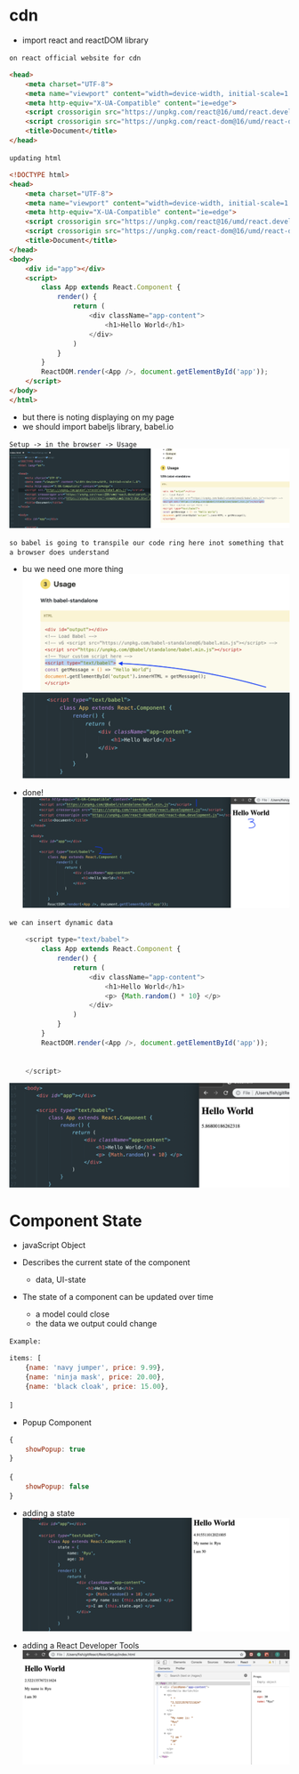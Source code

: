 # cdn

- import react and reactDOM library

`on react official website for cdn`
```html
<head>
    <meta charset="UTF-8">
    <meta name="viewport" content="width=device-width, initial-scale=1.0">
    <meta http-equiv="X-UA-Compatible" content="ie=edge">
    <script crossorigin src="https://unpkg.com/react@16/umd/react.development.js"></script>
    <script crossorigin src="https://unpkg.com/react-dom@16/umd/react-dom.development.js"></script>
    <title>Document</title>
</head>
```

`updating html`
```html
<!DOCTYPE html>
<head>
    <meta charset="UTF-8">
    <meta name="viewport" content="width=device-width, initial-scale=1.0">
    <meta http-equiv="X-UA-Compatible" content="ie=edge">
    <script crossorigin src="https://unpkg.com/react@16/umd/react.development.js"></script>
    <script crossorigin src="https://unpkg.com/react-dom@16/umd/react-dom.development.js"></script>
    <title>Document</title>
</head>
<body>
    <div id="app"></div>
    <script>
        class App extends React.Component {
            render() {
                return (
                    <div className="app-content">
                        <h1>Hello World</h1>
                    </div>
                )
            }
        }
        ReactDOM.render(<App />, document.getElementById('app'));
    </script>
</body>
</html>
```

- but there is noting displaying on my page
- we should import babeljs library, babel.io

`Setup -> in the browser -> Usage`
![](img/1.png)

`so babel is going to transpile our code ring here inot something that a browser does understand`

- bu we need one more thing
![](img/2.png)
![](img/3.png)



- done!
![](img/4.png)

`we can insert dynamic data `

```js
    <script type="text/babel">
        class App extends React.Component {
            render() {
                return (
                    <div className="app-content">
                        <h1>Hello World</h1>
                        <p> {Math.random() * 10} </p>
                    </div>
                )
            }
        }
        ReactDOM.render(<App />, document.getElementById('app'));


    </script>
```
![](img/5.png)





# Component State
- javaScript Object
- Describes the current state of the component
    - data, UI-state

- The state of a component can be updated over time
    - a model could close
    - the data we output could change

`Example:`
```js
items: [
    {name: 'navy jumper', price: 9.99},
    {name: 'ninja mask', price: 20.00},
    {name: 'black cloak', price: 15.00},

]
```

- Popup Component
```js
{
    showPopup: true
}

{
    showPopup: false
}
```

- adding a state
![](img/6.png)


- adding a React Developer Tools
![](img/7.png)



